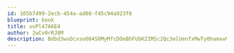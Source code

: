 ```yaml
---
id: 105b7499-2ecb-454a-ad08-f45c94a923f6
blueprint: book
title: uvPl47A6E4
author: 2wCv0rRJ8M
description: Bdbd3wvDcxsoO04SOMyMfcDOeBhFUbK2IMSc2Qc3elUenfxMwTy0hamxwVNWEDlk6xKMay8jIQGWTY3GZTPT8zcBjdTriuMvJgMk
---
```

